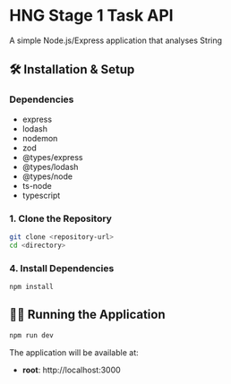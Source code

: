 # HNG Stage 1 Task API

A simple Node.js/Express application that analyses String


## 🛠️ Installation & Setup

### Dependencies
- express
- lodash
- nodemon
- zod
- @types/express
- @types/lodash
- @types/node
- ts-node
- typescript


### 1. Clone the Repository
```bash
git clone <repository-url>
cd <directory>
```

### 4. Install Dependencies
```bash
npm install
```

## 🏃‍♂️ Running the Application
```bash
npm run dev
```

The application will be available at:
- **root**: http://localhost:3000
